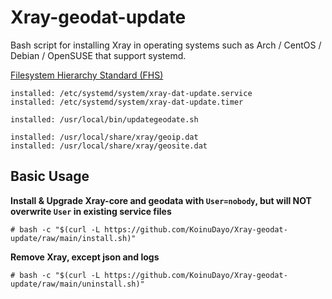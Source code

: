 # Xray-geodat-update

Bash script for installing Xray in operating systems such as Arch / CentOS / Debian / OpenSUSE that support systemd.

[Filesystem Hierarchy Standard (FHS)](https://en.wikipedia.org/wiki/Filesystem_Hierarchy_Standard)

```
installed: /etc/systemd/system/xray-dat-update.service
installed: /etc/systemd/system/xray-dat-update.timer

installed: /usr/local/bin/updategeodate.sh

installed: /usr/local/share/xray/geoip.dat
installed: /usr/local/share/xray/geosite.dat
```

## Basic Usage

**Install & Upgrade Xray-core and geodata with `User=nobody`, but will NOT overwrite `User` in existing service files**

```
# bash -c "$(curl -L https://github.com/KoinuDayo/Xray-geodat-update/raw/main/install.sh)"
```

**Remove Xray, except json and logs**

```
# bash -c "$(curl -L https://github.com/KoinuDayo/Xray-geodat-update/raw/main/uninstall.sh)"
```

